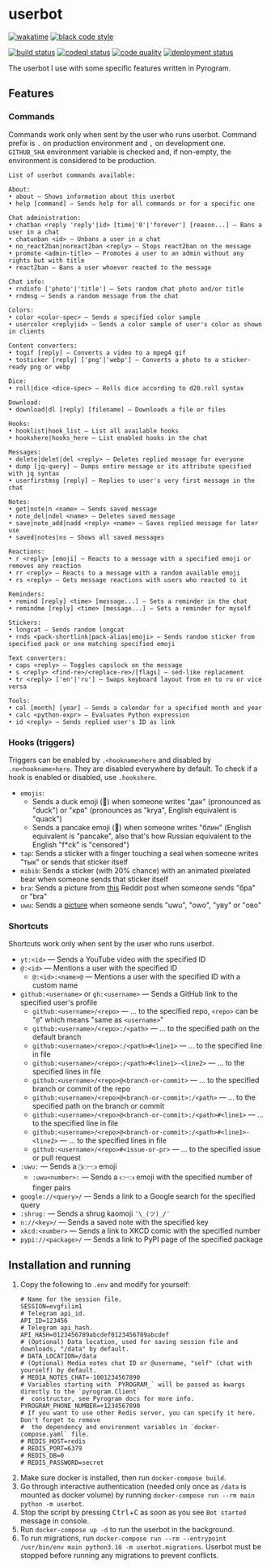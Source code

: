 # userbot

[![wakatime](https://wakatime.com/badge/github/evgfilim1/userbot.svg)](https://wakatime.com/badge/github/evgfilim1/userbot)
[![black code style](https://img.shields.io/badge/code%20style-black-000000.svg)](https://github.com/psf/black)

[![build status](https://github.com/evgfilim1/userbot/actions/workflows/build.yaml/badge.svg)](https://github.com/evgfilim1/userbot/actions/workflows/build.yaml)
[![codeql status](https://github.com/evgfilim1/userbot/actions/workflows/codeql.yaml/badge.svg)](https://github.com/evgfilim1/userbot/actions/workflows/codeql.yaml)
[![code quality](https://github.com/evgfilim1/userbot/actions/workflows/lint.yaml/badge.svg)](https://github.com/evgfilim1/userbot/actions/workflows/lint.yaml)
[![deployment status](https://github.com/evgfilim1/userbot/actions/workflows/deploy.yaml/badge.svg)](https://github.com/evgfilim1/userbot/actions/workflows/deploy.yaml)

The userbot I use with some specific features written in Pyrogram.

## Features

### Commands

Commands work only when sent by the user who runs userbot. Command prefix is `.`
on production environment and `,` on development one. `GITHUB_SHA` environment variable is checked
and, if non-empty, the environment is considered to be production.

```
List of userbot commands available:

About:
• about — Shows information about this userbot
• help [command] — Sends help for all commands or for a specific one

Chat administration:
• chatban <reply 'reply'|id> [time|'0'|'forever'] [reason...] — Bans a user in a chat
• chatunban <id> — Unbans a user in a chat
• no_react2ban|noreact2ban <reply> — Stops react2ban on the message
• promote <admin-title> — Promotes a user to an admin without any rights but with title
• react2ban — Bans a user whoever reacted to the message

Chat info:
• rndinfo ['photo'|'title'] — Sets random chat photo and/or title
• rndmsg — Sends a random message from the chat

Colors:
• color <color-spec> — Sends a specified color sample
• usercolor <reply|id> — Sends a color sample of user's color as shown in clients

Content converters:
• togif [reply] — Converts a video to a mpeg4 gif
• tosticker [reply] ['png'|'webp'] — Converts a photo to a sticker-ready png or webp

Dice:
• roll|dice <dice-spec> — Rolls dice according to d20.roll syntax

Download:
• download|dl [reply] [filename] — Downloads a file or files

Hooks:
• hooklist|hook_list — List all available hooks
• hookshere|hooks_here — List enabled hooks in the chat

Messages:
• delete|delet|del <reply> — Deletes replied message for everyone
• dump [jq-query] — Dumps entire message or its attribute specified with jq syntax
• userfirstmsg [reply] — Replies to user's very first message in the chat

Notes:
• get|note|n <name> — Sends saved message
• note_del|ndel <name> — Deletes saved message
• save|note_add|nadd <reply> <name> — Saves replied message for later use
• saved|notes|ns — Shows all saved messages

Reactions:
• r <reply> [emoji] — Reacts to a message with a specified emoji or removes any reaction
• rr <reply> — Reacts to a message with a random available emoji
• rs <reply> — Gets message reactions with users who reacted to it

Reminders:
• remind [reply] <time> [message...] — Sets a reminder in the chat
• remindme [reply] <time> [message...] — Sets a reminder for myself

Stickers:
• longcat — Sends random longcat
• rnds <pack-shortlink|pack-alias|emoji> — Sends random sticker from specified pack or one matching specified emoji

Text converters:
• caps <reply> — Toggles capslock on the message
• s <reply> <find-re>/<replace-re>/[flags] — sed-like replacement
• tr <reply> ['en'|'ru'] — Swaps keyboard layout from en to ru or vice versa

Tools:
• cal [month] [year] — Sends a calendar for a specified month and year
• calc <python-expr> — Evaluates Python expression
• id <reply> — Sends replied user's ID as link
```

### Hooks (triggers)

Triggers can be enabled by `.<hookname>here` and disabled by `.no<hookname>here`. They are disabled
everywhere by default. To check if a hook is enabled or disabled, use `.hookshere`.

- `emojis`:
  - Sends a duck emoji (🦆) when someone writes "дак" (pronounced as "duck") or "кря"
    (pronounces as "krya", English equivalent is "quack")
  - Sends a pancake emoji (🥞) when someone writes "блин" (English equivalent is "pancake", also
    that's how Russian equivalent to the English "f*ck" is "censored")
- `tap`: Sends a sticker with a finger touching a seal when someone writes "тык" or sends that
  sticker itself
- `mibib`: Sends a sticker (with 20% chance) with an animated pixelated bear when someone sends that
  sticker itself
- `bra`: Sends a picture from [this](https://www.reddit.com/r/anime_irl/comments/u4zxol/anime_irl/)
  Reddit post when someone sends "бра" or "bra"
- `uwu`: Sends a [picture](https://imgur.com/a/bDzntL5) when someone sends "uwu", "owo", "уву"
  or "ово"

### Shortcuts

Shortcuts work only when sent by the user who runs userbot.

- `yt:<id>` — Sends a YouTube video with the specified ID
- `@:<id>` — Mentions a user with the specified ID
  - `@:<id>:<name>@` — Mentions a user with the specified ID with a custom name
- `github:<username>` or `gh:<username>` — Sends a GitHub link to the specified user's profile
  - `github:<username>/<repo>` — ... to the specified repo, `<repo>` can be "`@`" which means "same
    as `<username>`"
  - `github:<username>/<repo>:/<path>` — ... to the specified path on the default branch
  - `github:<username>/<repo>:/<path>#<line1>` — ... to the specified line in file
  - `github:<username>/<repo>:/<path>#<line1>-<line2>` — ... to the specified lines in file
  - `github:<username>/<repo>@<branch-or-commit>` — ... to the specified branch or commit of the repo
  - `github:<username>/<repo>@<branch-or-commit>:/<path>` — ... to the specified path on the branch or commit
  - `github:<username>/<repo>@<branch-or-commit>:/<path>#<line1>` — ... to the specified line in file
  - `github:<username>/<repo>@<branch-or-commit>:/<path>#<line1>-<line2>` — ... to the specified lines in file
  - `github:<username>/<repo>#<issue-or-pr>` — ... to the specified issue or pull request
- `:uwu:` — Sends a `🥺👉👈` emoji
  - `:uwu<number>:` — Sends a `👉👈` emoji with the specified number of finger pairs
- `google://<query>/` — Sends a link to a Google search for the specified query
- `:shrug:` — Sends a shrug kaomoji `¯\_(ツ)_/¯`
- `n://<key>/` — Sends a saved note with the specified key
- `xkcd:<number>` — Sends a link to XKCD comic with the specified number
- `pypi://<package>/` — Sends a link to PyPI page of the specified package

## Installation and running

1. Copy the following to `.env` and modify for yourself:
    ```
    # Name for the session file.
    SESSION=evgfilim1
    # Telegram api_id.
    API_ID=123456
    # Telegram api_hash.
    API_HASH=0123456789abcdef0123456789abcdef
    # (Optional) Data location, used for saving session file and downloads, "/data" by default.
    # DATA_LOCATION=/data
    # (Optional) Media notes chat ID or @username, "self" (chat with yourself) by default.
    # MEDIA_NOTES_CHAT=-1001234567890
    # Variables starting with `PYROGRAM_` will be passed as kwargs directly to the `pyrogram.Client`
    #  constructor, see Pyrogram docs for more info.
    PYROGRAM_PHONE_NUMBER=+1234567890
    # If you want to use other Redis server, you can specify it here. Don't forget to remove
    #  the dependency and environment variables in `docker-compose.yaml` file.
    # REDIS_HOST=redis
    # REDIS_PORT=6379
    # REDIS_DB=0
    # REDIS_PASSWORD=secret
    ```
2. Make sure docker is installed, then run `docker-compose build`.
3. Go through interactive authentication (needed only once as `/data` is mounted as docker volume)
  by running `docker-compose run --rm main python -m userbot`.
4. Stop the script by pressing <kbd>Ctrl</kbd>+<kbd>C</kbd> as soon as you see `Bot started` message
  in console.
5. Run `docker-compose up -d` to run the userbot in the background.
6. To run migrations, run
   `docker-compose run --rm --entrypoint /usr/bin/env main python3.10 -m userbot.migrations`.
   Userbot must be stopped before running any migrations to prevent conflicts.
